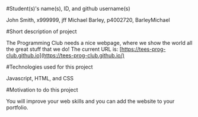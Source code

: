 #Student(s)'s name(s), ID, and github username(s)

John Smith, x999999, jff
Michael Barley, p4002720, BarleyMichael 

#Short description of project

The Programming Club needs a nice webpage, where we show the world all the great stuff that we do!
The current URL is: [https://tees-prog-club.github.io](https://tees-prog-club.github.io/)

#Technologies used for this project

Javascript, HTML, and CSS

#Motivation to do this project

You will improve your web skills and you can add the website to your portfolio.
